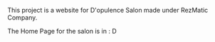 This project is a website for D'opulence Salon made under RezMatic Company.

The Home Page for the salon is in :
D
